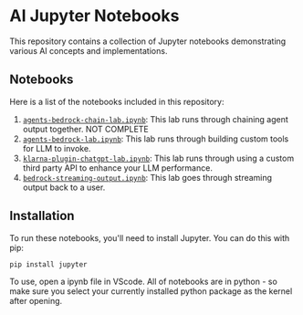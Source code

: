 # AI Jupyter Notebooks

This repository contains a collection of Jupyter notebooks demonstrating various AI concepts and implementations.

## Notebooks

Here is a list of the notebooks included in this repository:

1. [`agents-bedrock-chain-lab.ipynb`](agents-bedrock-chain-lab.ipynb): This lab runs through chaining agent output together. NOT COMPLETE
2. [`agents-bedrock-lab.ipynb`](agents-bedrock-lab.ipynb): This lab runs through building custom tools for LLM to invoke. 
3. [`klarna-plugin-chatgpt-lab.ipynb`](klarna-plugin-chatgpt-lab.ipynb): This lab runs through using a custom third party API to enhance your LLM performance.
4. [`bedrock-streaming-output.ipynb`](bedrock-streaming-output.ipynb): This lab goes through streaming output back to a user.

## Installation

To run these notebooks, you'll need to install Jupyter. You can do this with pip:

```bash
pip install jupyter
```

To use, open a ipynb file in VScode. All of notebooks are in python - so make sure you select your currently installed python package as the kernel after opening.


